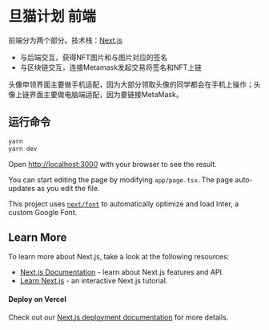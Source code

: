 # 旦猫计划 前端

前端分为两个部分。技术栈：[Next.js](https://nextjs.org/)

* 与后端交互，获得NFT图片和与图片对应的签名
* 与区块链交互，连接Metamask发起交易将签名和NFT上链

头像申领界面主要做手机适配，因为大部分领取头像的同学都会在手机上操作；头像上链界面主要做电脑端适配，因为要链接MetaMask。

## 运行命令

```bash
yarn
yarn dev
```

Open [http://localhost:3000](http://localhost:3000) with your browser to see the result.

You can start editing the page by modifying `app/page.tsx`. The page auto-updates as you edit the file.

This project uses [`next/font`](https://nextjs.org/docs/basic-features/font-optimization) to automatically optimize and load Inter, a custom Google Font.

## Learn More

To learn more about Next.js, take a look at the following resources:

- [Next.js Documentation](https://nextjs.org/docs) - learn about Next.js features and API.
- [Learn Next.js](https://nextjs.org/learn) - an interactive Next.js tutorial.

#### Deploy on Vercel

Check out our [Next.js deployment documentation](https://nextjs.org/docs/deployment) for more details.
